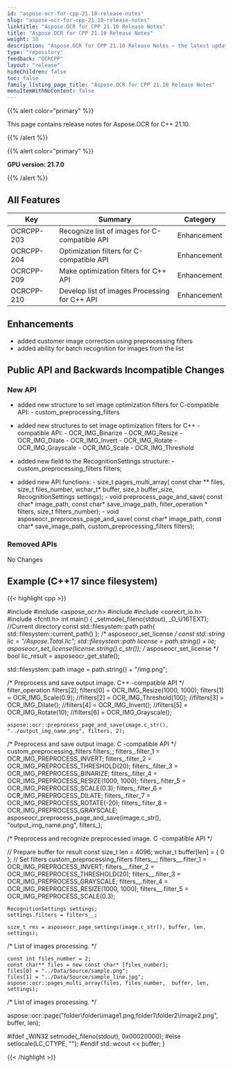 ```yaml
---
id: "aspose-ocr-for-cpp-21.10-release-notes"
slug: "aspose-ocr-for-cpp-21.10-release-notes"
linktitle: "Aspose.OCR for CPP 21.10 Release Notes"
title: "Aspose.OCR for CPP 21.10 Release Notes"
weight: 30
description: "Aspose.OCR for CPP 21.10 Release Notes – the latest updates and fixes."
type: "repository"
feedback: "OCRCPP"
layout: "release"
hideChildren: false
toc: false
family_listing_page_title: "Aspose.OCR for CPP 21.10 Release Notes"
menuItemWithNoContent: false
---
```


{{% alert color="primary" %}}

This page contains release notes for Aspose.OCR for C++ 21.10.

{{% /alert %}}

{{% alert color="primary" %}}

**GPU version: 21.7.0**

{{% /alert %}}

## All Features

|Key|Summary|Category|
|---|---|---|
|OCRCPP-203| Recognize list of images for C-compatible API |Enhancement|
|OCRCPP-204| Optimization filters for C-compatible API |Enhancement|
|OCRCPP-209| Make optimization filters for C++ API |Enhancement|
|OCRCPP-210| Develop list of images Processing for C++ API |Enhancement|


## Enhancements

- added customer image correction using preprocessing filters
- added ability for batch recognition for images from the list


## Public API and Backwards Incompatible Changes

### New API

- added new structure to set image optimization filters for C-compatible API:
		- custom_preprocessing_filters
- added new structures to set image optimization filters for C++ -compatible API:
		- OCR_IMG_Binarize
		- OCR_IMG_Resize
		- OCR_IMG_Dilate
		- OCR_IMG_Invert
		- OCR_IMG_Rotate
		- OCR_IMG_Grayscale
		- OCR_IMG_Scale
		- OCR_IMG_Threshold

- added new field to the RecognitionSettings structure:
		- custom_preprocessing_filters filters;

- added new API functions:
        -  size_t pages_multi_array(
            const char ** files,
            size_t files_number,
            wchar_t* buffer,
            size_t buffer_size,
            RecognitionSettings settings);
        -  void preprocess_page_and_save(
            const char* image_path,
            const char* save_image_path,
            filter_operation * filters, size_t filters_number);
		-  void asposeocr_preprocess_page_and_save(
			const char* image_path,
			const char* save_image_path,
			custom_preprocessing_filters filters);


### Removed APIs

No Changes

## Example (C++17 since filesystem)

{{< highlight cpp >}}

#include <iostream>
#include <aspose_ocr.h>
#include <filesystem>
#include <corecrt_io.h>
#include <fcntl.h>
int main()
{
_setmode(_fileno(stdout), _O_U16TEXT);
//Current directory const
std::filesystem::path path{ std::filesystem::current_path() };
/* asposeocr_set_license */
const std::string lic = "/Aspose.Total.lic";
std::filesystem::path license = path.string() + lic;
asposeocr_set_license(license.string().c_str());
/* asposeocr_set_license */
bool lic_result = asposeocr_get_state();

std::filesystem::path image = path.string() + "/img.png";

/* Preprocess and save output image. C++ -compatible API */
	filter_operation filters[2];
	filters[0] = OCR_IMG_Resize(1000, 1000);
	filters[1] = OCR_IMG_Scale(0.9);
	//filters[2] = OCR_IMG_Threshold(100);
	//filters[3] = OCR_IMG_Dilate();
	//filters[4] = OCR_IMG_Invert();
	//filters[5] = OCR_IMG_Rotate(10);
	//filters[6] = OCR_IMG_Grayscale();

	aspose::ocr::preprocess_page_and_save(image.c_str(), "../output_img_name.png", filters, 2);
	
/* Preprocess and save output image. C -compatible API */
	custom_preprocessing_filters filters_;
	filters_.filter_1 = OCR_IMG_PREPROCESS_INVERT;
	filters_.filter_2 = OCR_IMG_PREPROCESS_THRESHOLD(20);
	filters_.filter_3 = OCR_IMG_PREPROCESS_BINARIZE;
	filters_.filter_4 = OCR_IMG_PREPROCESS_RESIZE(1000, 1000);
	filters_.filter_5 = OCR_IMG_PREPROCESS_SCALE(0.3);
	filters_.filter_6 = OCR_IMG_PREPROCESS_DILATE;
	filters_.filter_7 = OCR_IMG_PREPROCESS_ROTATE(-20);
	filters_.filter_8 = OCR_IMG_PREPROCESS_GRAYSCALE;
	asposeocr_preprocess_page_and_save(image.c_str(), "output_img_name.png", filters_);
	
	
/* Preprocess and recognize preprocessed image. C -compatible API */

// Prepare buffer for result 
	const size_t len = 4096;
	wchar_t buffer[len] = { 0 };
// Set filters
	custom_preprocessing_filters filters__;
	filters__.filter_1 = OCR_IMG_PREPROCESS_INVERT;
	filters__.filter_2 = OCR_IMG_PREPROCESS_THRESHOLD(20);
	filters__.filter_3 = OCR_IMG_PREPROCESS_GRAYSCALE;
	filters__.filter_4 = OCR_IMG_PREPROCESS_RESIZE(1000, 1000);
	filters__.filter_5 = OCR_IMG_PREPROCESS_SCALE(0.3);

	RecognitionSettings settings;
	settings.filters = filters__;
	
	size_t res = asposeocr_page_settings(image.c_str(), buffer, len, settings);
	

/* List of images processing. */ 
 
	const int files_number = 2;
	const char** files = new const char* [files_number];
	files[0] = "../Data/Source/sample.png";
	files[1] = "../Data/Source/sample_line.jpg";
	aspose::ocr::pages_multi_array(files, files_number,  buffer, len, settings);
	
/* List of images processing. */ 
 
   aspose::ocr::page("folder\\folder\\image1.png;folder1\\folder2\\image2.png", buffer, len);
	
#ifdef _WIN32
    setmode(_fileno(stdout), 0x00020000);
#else
    setlocale(LC_CTYPE, "");
#endif
    std::wcout << buffer;
}

{{< /highlight >}}
